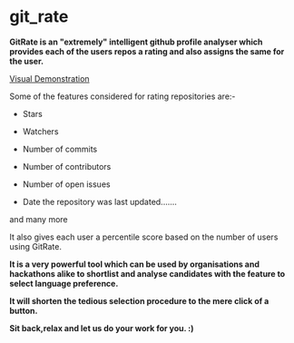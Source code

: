 # git_rate

**GitRate is an "extremely" intelligent github profile analyser which provides each of the users repos a rating and also assigns the same for the user.**

[Visual Demonstration](https://l.facebook.com/l.php?u=https%3A%2F%2Fdrive.google.com%2Ffile%2Fd%2F1HTSq32pvIfOxOcLqTVWZh5YcOxq0gIsf%2Fview%3Fusp%3Dsharing&h=ATP_iU1l8r24Pbbc9HHf4891lPJ6b1t1Dz-gnQtTr4mL7a4KZr-HJgqFaPvmJ8WXPHsLrghHOQlzz3HF0-1fpD4R2P8SGkidTLzwYn0HXaOZcw)

Some of the features considered for rating repositories are:-

* Stars

* Watchers

* Number of commits

* Number of contributors

* Number of open issues

* Date the repository was last updated.......

and many more

It also gives each user a percentile score based on the number of users using GitRate.

**It is a very powerful tool which can be used by organisations and hackathons alike to shortlist and analyse candidates with the feature to select language preference.**

**It will shorten the tedious selection procedure to the mere click of a button.**

**Sit back,relax and let us do your work for you. :)**
